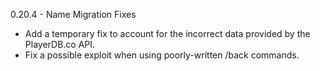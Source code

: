 0.20.4 - Name Migration Fixes

- Add a temporary fix to account for the incorrect data provided by the PlayerDB.co API.
- Fix a possible exploit when using poorly-written /back commands.

